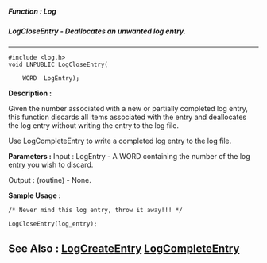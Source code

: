 ##### Function : Log
##### LogCloseEntry - Deallocates an unwanted log entry.
---
```
#include <log.h>
void LNPUBLIC LogCloseEntry(

	WORD  LogEntry);
```
**Description :**

Given the number associated with a new or partially completed log entry, this 
function discards all items associated with the entry and deallocates the log 
entry without writing the entry to the log file.

Use LogCompleteEntry to write a completed log entry to the log file.

**Parameters :**
Input :
LogEntry  -  A WORD containing the number of the log entry you wish to discard.  

Output :
(routine)  -  None.



**Sample Usage :**
```
/* Never mind this log entry, throw it away!!! */

LogCloseEntry(log_entry);
```
**See Also :**
[LogCreateEntry](/domino-c-api-docs/reference/Func/LogCreateEntry)
[LogCompleteEntry](/domino-c-api-docs/reference/Func/LogCompleteEntry)
---
